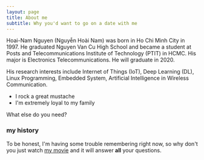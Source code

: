 ```yaml
---
layout: page
title: About me
subtitle: Why you'd want to go on a date with me
---
```


Hoai-Nam Nguyen (Nguyễn Hoài Nam) was born in Ho Chi Minh City in 1997. He graduated Nguyen Van Cu High School and became a student at Posts and Telecommunications Institute of Technology (PTIT) in HCMC. His major is Electronics Telecommunications. He will graduate in 2020.

His research interests include Internet of Things (IoT), Deep Learning (DL), Linux Programming, Embedded System, Artificial Intelligence in Wireless Communication.

- I rock a great mustache
- I'm extremely loyal to my family

What else do you need?

### my history

To be honest, I'm having some trouble remembering right now, so why don't you just watch [my movie](http://en.wikipedia.org/wiki/The_Princess_Bride_%28film%29) and it will answer **all** your questions.
